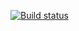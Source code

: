 [![Build status](https://ci.appveyor.com/api/projects/status/jwf8jg5bqf3be7p7?svg=true)](https://ci.appveyor.com/project/OksanaTarun/2-2selenide)
